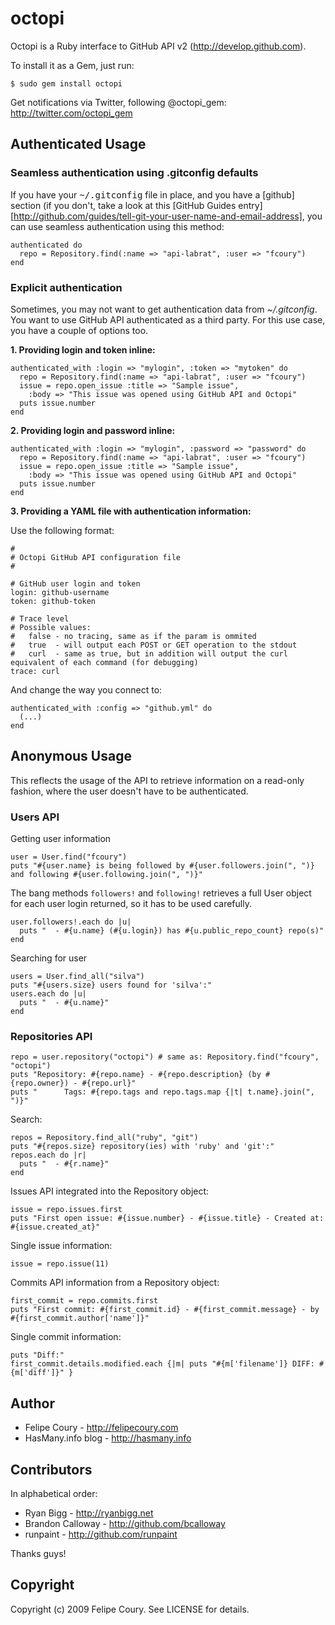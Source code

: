 # octopi

Octopi is a Ruby interface to GitHub API v2 (http://develop.github.com).

To install it as a Gem, just run:

    $ sudo gem install octopi

Get notifications via Twitter, following @octopi_gem:
http://twitter.com/octopi_gem
  
## Authenticated Usage

### Seamless authentication using .gitconfig defaults

If you have your <tt>~/.gitconfig</tt> file in place, and you have a [github] section (if you don't, take a look at this [GitHub Guides entry][http://github.com/guides/tell-git-your-user-name-and-email-address], you can use seamless authentication using this method:

    authenticated do 
      repo = Repository.find(:name => "api-labrat", :user => "fcoury")
    end
  
### Explicit authentication

Sometimes, you may not want to get authentication data from _~/.gitconfig_. You want to use GitHub API authenticated as a third party. For this use case, you have a couple of options too.

**1. Providing login and token inline:**

    authenticated_with :login => "mylogin", :token => "mytoken" do 
      repo = Repository.find(:name => "api-labrat", :user => "fcoury")
      issue = repo.open_issue :title => "Sample issue", 
        :body => "This issue was opened using GitHub API and Octopi"
      puts issue.number
    end

**2. Providing login and password inline:**

    authenticated_with :login => "mylogin", :password => "password" do 
      repo = Repository.find(:name => "api-labrat", :user => "fcoury")
      issue = repo.open_issue :title => "Sample issue", 
        :body => "This issue was opened using GitHub API and Octopi"
      puts issue.number
    end

**3. Providing a YAML file with authentication information:**

Use the following format:

    #
    # Octopi GitHub API configuration file
    #

    # GitHub user login and token
    login: github-username
    token: github-token

    # Trace level
    # Possible values:
    #   false - no tracing, same as if the param is ommited
    #   true  - will output each POST or GET operation to the stdout
    #   curl  - same as true, but in addition will output the curl equivalent of each command (for debugging)
    trace: curl
  
  And change the way you connect to:

    authenticated_with :config => "github.yml" do
      (...)
    end
  
## Anonymous Usage

This reflects the usage of the API to retrieve information on a read-only fashion, where the user doesn't have to be authenticated.

### Users API

Getting user information

    user = User.find("fcoury")
    puts "#{user.name} is being followed by #{user.followers.join(", ")} and following #{user.following.join(", ")}"

The bang methods `followers!` and `following!` retrieves a full User object for each user login returned, so it has to be used carefully.

    user.followers!.each do |u|
      puts "  - #{u.name} (#{u.login}) has #{u.public_repo_count} repo(s)"
    end
  
Searching for user

    users = User.find_all("silva")
    puts "#{users.size} users found for 'silva':"
    users.each do |u|
      puts "  - #{u.name}"
    end

### Repositories API

    repo = user.repository("octopi") # same as: Repository.find("fcoury", "octopi")
    puts "Repository: #{repo.name} - #{repo.description} (by #{repo.owner}) - #{repo.url}"
    puts "      Tags: #{repo.tags and repo.tags.map {|t| t.name}.join(", ")}"
  
Search:

    repos = Repository.find_all("ruby", "git")
    puts "#{repos.size} repository(ies) with 'ruby' and 'git':"
    repos.each do |r|
      puts "  - #{r.name}"
    end
  
Issues API integrated into the Repository object:

    issue = repo.issues.first
    puts "First open issue: #{issue.number} - #{issue.title} - Created at: #{issue.created_at}"

Single issue information:

    issue = repo.issue(11)

Commits API information from a Repository object:

    first_commit = repo.commits.first
    puts "First commit: #{first_commit.id} - #{first_commit.message} - by #{first_commit.author['name']}"
  
Single commit information:

    puts "Diff:"
    first_commit.details.modified.each {|m| puts "#{m['filename']} DIFF: #{m['diff']}" }

## Author

* Felipe Coury - http://felipecoury.com
* HasMany.info blog - http://hasmany.info

## Contributors

In alphabetical order:

* Ryan Bigg - http://ryanbigg.net
* Brandon Calloway - http://github.com/bcalloway
* runpaint - http://github.com/runpaint

Thanks guys!

## Copyright

Copyright (c) 2009 Felipe Coury. See LICENSE for details.
